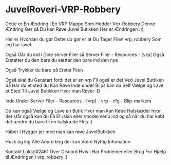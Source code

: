 # JuvelRoveri-VRP-Robbery
Dette er En Ændring i En VRP Mappe Som Hedder Vrp-Robbery Denne Ændring Gør så Du kan Røve Juvel Butikken Her er Ændringen :))

Her er Hvordan du gør Dette du gør er at Du Tager Filen vrp_robbery Som jeg har lavet

Også Går du ind i Dine server Filer så Server Filer - Resources - [vrp] Også Erstatter du den bare du sætter den bare ind den nye

Også Trykker du bare på Erstat Filen

Også skal du Genstart fordi det er en vrp Fil også er det Ved Juvel Buttiken Så Har du et sted du Kan Røve Inde under Blips kan du Self Vælge og Lave et Sted Til
Juvel Butikken Hvor man Røver :D

Inde Under Server Filer - Resources - [vrp] - vrp - cfg - Blip-markers

Du kan også Vælge og Lave en Butik Hvor man kan Købe Halskæder hvor det står også kan du Få Et /skin eller /modelmenu ind og så når du har købt det ændre du bare til en halskæde Fk.s :) 

Håber i Hygger jer med man kan røve JuvelButikken

Husk og kig Alle Andre ting der kan Være Nyttig Infomation

Kontakt Luktzi#2461 Over Discord Hvis i Har Problemer eller Brug For Hjælp til Ændringen i vrp_robbery :)
